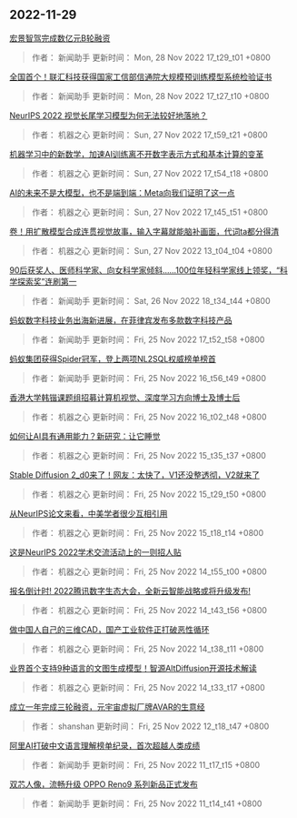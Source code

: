 
## 2022-11-29

 [宏景智驾完成数亿元B轮融资](https://www.jiqizhixin.com/articles/2022-11-28-2)

> 作者： 新闻助手  更新时间： Mon, 28 Nov 2022 17_t29_t01 +0800

 [全国首个！联汇科技获得国家工信部信通院大规模预训练模型系统检验证书](https://www.jiqizhixin.com/articles/2022-11-28)

> 作者： 新闻助手  更新时间： Mon, 28 Nov 2022 17_t27_t10 +0800

 [NeurIPS 2022   视觉长尾学习模型为何无法较好地落地？](https://www.jiqizhixin.com/articles/2022-11-27-4)

> 作者： 机器之心  更新时间： Sun, 27 Nov 2022 17_t59_t21 +0800

 [机器学习中的新数学，加速AI训练离不开数字表示方式和基本计算的变革](https://www.jiqizhixin.com/articles/2022-11-27-3)

> 作者： 机器之心  更新时间： Sun, 27 Nov 2022 17_t54_t18 +0800

 [AI的未来不是大模型，也不是端到端：Meta向我们证明了这一点](https://www.jiqizhixin.com/articles/2022-11-27-2)

> 作者： 机器之心  更新时间： Sun, 27 Nov 2022 17_t45_t51 +0800

 [卷！用扩散模型合成连贯视觉故事，输入字幕就能脑补画面，代词ta都分得清](https://www.jiqizhixin.com/articles/2022-11-27)

> 作者： 机器之心  更新时间： Sun, 27 Nov 2022 13_t04_t04 +0800

 [90后获奖人、医师科学家、向女科学家倾斜……100位年轻科学家线上领奖，“科学探索奖”连刷第一](https://www.jiqizhixin.com/articles/2022-11-26)

> 作者： 新闻助手  更新时间： Sat, 26 Nov 2022 18_t34_t44 +0800

 [蚂蚁数字科技业务出海新进展，在菲律宾发布多款数字科技产品](https://www.jiqizhixin.com/articles/2022-11-25-15)

> 作者： 新闻助手  更新时间： Fri, 25 Nov 2022 17_t52_t58 +0800

 [蚂蚁集团获得Spider冠军，登上两项NL2SQL权威榜单榜首](https://www.jiqizhixin.com/articles/2022-11-25-14)

> 作者： 新闻助手  更新时间： Fri, 25 Nov 2022 16_t56_t49 +0800

 [香港大学韩锴课题组招募计算机视觉、深度学习方向博士及博士后](https://www.jiqizhixin.com/articles/2022-11-25-13)

> 作者： 机器之心  更新时间： Fri, 25 Nov 2022 16_t02_t48 +0800

 [如何让AI具有通用能力？新研究：让它睡觉](https://www.jiqizhixin.com/articles/2022-11-25-12)

> 作者： 机器之心  更新时间： Fri, 25 Nov 2022 15_t35_t37 +0800

 [Stable Diffusion 2_d0来了！网友：太快了，V1还没整透彻，V2就来了](https://www.jiqizhixin.com/articles/2022-11-25-11)

> 作者： 机器之心  更新时间： Fri, 25 Nov 2022 15_t29_t50 +0800

 [从NeurIPS论文来看，中美学者很少互相引用](https://www.jiqizhixin.com/articles/2022-11-25-8)

> 作者： 机器之心  更新时间： Fri, 25 Nov 2022 15_t18_t14 +0800

 [这是NeurIPS 2022学术交流活动上的一则招人贴](https://www.jiqizhixin.com/articles/2022-11-25-7)

> 作者： 机器之心  更新时间： Fri, 25 Nov 2022 14_t55_t00 +0800

 [报名倒计时! 2022腾讯数字生态大会，全新云智能战略或将升级发布!](https://www.jiqizhixin.com/articles/2022-11-25-6)

> 作者： 机器之心  更新时间： Fri, 25 Nov 2022 14_t43_t56 +0800

 [做中国人自己的三维CAD，国产工业软件正打破恶性循环](https://www.jiqizhixin.com/articles/2022-11-25-5)

> 作者： 机器之心  更新时间： Fri, 25 Nov 2022 14_t38_t11 +0800

 [业界首个支持9种语言的文图生成模型！智源AltDiffusion开源技术解读](https://www.jiqizhixin.com/articles/2022-11-25-4)

> 作者： 机器之心  更新时间： Fri, 25 Nov 2022 14_t33_t17 +0800

 [成立一年完成三轮融资，元宇宙虚拟厂牌AVAR的生意经](https://www.jiqizhixin.com/articles/2022-11-25-3)

> 作者： shanshan  更新时间： Fri, 25 Nov 2022 12_t18_t47 +0800

 [阿里AI打破中文语言理解榜单纪录，首次超越人类成绩](https://www.jiqizhixin.com/articles/2022-11-25-2)

> 作者： 新闻助手  更新时间： Fri, 25 Nov 2022 11_t17_t15 +0800

 [双芯人像，流畅升级 OPPO Reno9 系列新品正式发布](https://www.jiqizhixin.com/articles/2022-11-25)

> 作者： 新闻助手  更新时间： Fri, 25 Nov 2022 11_t14_t41 +0800
